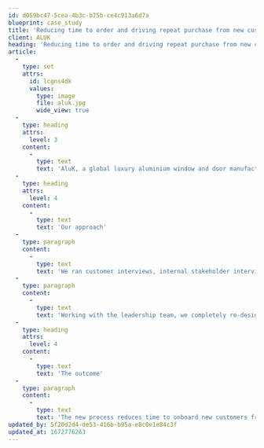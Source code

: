 ```yaml
---
id: d059bc47-5cea-4b3c-b75b-ce4c913a6d7a
blueprint: case_study
title: 'Reducing time to order and driving repeat purchase from new customers'
client: ALUK
heading: 'Reducing time to order and driving repeat purchase from new customers'
article:
  -
    type: set
    attrs:
      id: lcgns4dk
      values:
        type: image
        file: aluk.jpg
        wide_view: true
  -
    type: heading
    attrs:
      level: 3
    content:
      -
        type: text
        text: 'AluK, a global luxury aluminium window and door manufacturer, asked us to improve the onboarding experience of new customers from enquiry through to delivery, with the objective of reducing time to purchase, improving internal efficiency and driving repeat business and loyalty.'
  -
    type: heading
    attrs:
      level: 4
    content:
      -
        type: text
        text: 'Our approach'
  -
    type: paragraph
    content:
      -
        type: text
        text: 'We ran customer interviews, internal stakeholder interviews and built a map of the existing onboarding experience, whilst also documenting the complete internal processes, systems and staff that was required to make the experience happen.'
  -
    type: paragraph
    content:
      -
        type: text
        text: 'Working with the leadership team, we completely re-designed the customer experience to feel highly responsive, personal and effortless. We then re-engineered the organisational structure and processes to enable the new experience, by automating due diligence checks, digitising contracts, removing bottlenecks and empowering teams to deliver results.'
  -
    type: heading
    attrs:
      level: 4
    content:
      -
        type: text
        text: 'The outcome'
  -
    type: paragraph
    content:
      -
        type: text
        text: 'The new process reduces time to onboard new customers from 10 days to 24 hours, and reduces internal touchpoints by 50%, freeing up time to surprise and delight customers with exceptional service.'
updated_by: 5f20d2d4-de53-416b-b95a-e8c0e1e84c3f
updated_at: 1672776263
---
```

